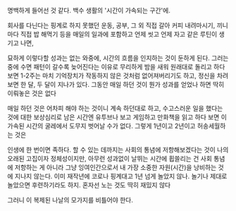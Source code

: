 명백하게 들어선 것 같다. 
백수 생활의 '시간이 가속되는 구간'에. 

회사를 다닌다는 핑계로 하지 못했던 운동, 공부, 그 외 직접 갈아 커피 내려마시기, 끼니마다 직접 밥 해먹기 등을 매일의 일과에 포함하고 언제 씻고 언제 자고 같은 루틴이 생기고 나면,

묘하게 이렇다할 성과는 없는 와중에, 시간의 흐름을 인지하는 것이 둔하게 된다. 그러는 중에 수면 패턴이 갈수록 늦어진다는 이유로 무리하게 밤을 새워 원래대로 돌리고 하다보면 1-2주는 마치 기억장치가 작동하지 않은 것처럼 없어져버리기도 하고, 정신을 차려보면 한 달, 두 달이 지나가 있다. 그동안 매일 하던 것이 뭔가 성과를 얻었나 하면 딱히 이뤄놓은 것은 없다

매일 하던 것은 어차피 해야 하는 것이니 계속 하던대로 하고, 수고스러운 일을 했다는 것에 대한 보상심리로 남은 시간엔 유투브나 보고 게임하고 만화책을 읽고 하다 보면 이 가속된 시간의 굴레에서 도무지 벗어날 수가 없다. 그렇게 1년이고 2년이고 허송세월하는 것은

인생에 한 번이면 족하다. 할 수 있는 데까지는 사회의 통념에 저항해보겠다는 것이 나의 오래된 고집이자 정체성이지만, 아무런 성과없이 날뛰는 시간에 휩쓸리는 건 사회 통념에 저항하는 게 아니라 그냥 잉여인간으로서 내 가장 소중한 자원(시간)을 낭비하는 것에 지나지 않는다. 이미 재작년에 코로나 핑계대고 1년 넘게 놀았지 않나. 놀기나 제대로 놀았으면 후련하기라도 하지. 혼자선 노는 것도 딱히 재밌지 않다

그러니 이 복제된 나날의 모가지를 비틀어야 한다. 